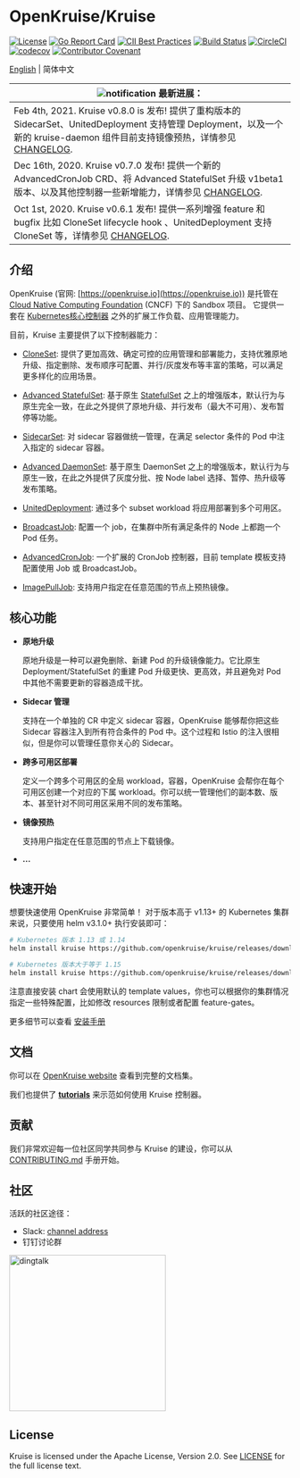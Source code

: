 # OpenKruise/Kruise

[![License](https://img.shields.io/badge/license-Apache%202-4EB1BA.svg)](https://www.apache.org/licenses/LICENSE-2.0.html)
[![Go Report Card](https://goreportcard.com/badge/github.com/openkruise/kruise)](https://goreportcard.com/report/github.com/openkruise/kruise)
[![CII Best Practices](https://bestpractices.coreinfrastructure.org/projects/2908/badge)](https://bestpractices.coreinfrastructure.org/en/projects/2908)
[![Build Status](https://travis-ci.org/openkruise/kruise.svg?branch=master)](https://travis-ci.org/openkruise/kruise)
[![CircleCI](https://circleci.com/gh/openkruise/kruise.svg?style=svg)](https://circleci.com/gh/openkruise/kruise)
[![codecov](https://codecov.io/gh/openkruise/kruise/branch/master/graph/badge.svg)](https://codecov.io/gh/openkruise/kruise)
[![Contributor Covenant](https://img.shields.io/badge/Contributor%20Covenant-v2.0%20adopted-ff69b4.svg)](./CODE_OF_CONDUCT.md)

[English](./README.md) | 简体中文

|![notification](docs/img/bell-outline-badge.svg) 最新进展：|
|------------------|
|Feb 4th, 2021. Kruise v0.8.0 is 发布! 提供了重构版本的 SidecarSet、UnitedDeployment 支持管理 Deployment，以及一个新的 kruise-daemon 组件目前支持镜像预热，详情参见 [CHANGELOG](CHANGELOG.md).|
|Dec 16th, 2020. Kruise v0.7.0 发布! 提供一个新的 AdvancedCronJob CRD、将 Advanced StatefulSet 升级 v1beta1 版本、以及其他控制器一些新增能力，详情参见 [CHANGELOG](CHANGELOG.md).|
|Oct 1st, 2020. Kruise v0.6.1 发布! 提供一系列增强 feature 和 bugfix 比如 CloneSet lifecycle hook 、UnitedDeployment 支持 CloneSet 等，详情参见 [CHANGELOG](CHANGELOG.md).|

## 介绍

OpenKruise (官网: [https://openkruise.io](https://openkruise.io)) 是托管在 [Cloud Native Computing Foundation](https://cncf.io/) (CNCF) 下的 Sandbox 项目。
它提供一套在 [Kubernetes核心控制器](https://kubernetes.io/docs/concepts/overview/what-is-kubernetes/) 之外的扩展工作负载、应用管理能力。

目前，Kruise 主要提供了以下控制器能力：

- [CloneSet](https://openkruise.io/zh-cn/docs/cloneset.html): 提供了更加高效、确定可控的应用管理和部署能力，支持优雅原地升级、指定删除、发布顺序可配置、并行/灰度发布等丰富的策略，可以满足更多样化的应用场景。

- [Advanced StatefulSet](https://openkruise.io/zh-cn/docs/advanced_statefulset.html): 基于原生 [StatefulSet](https://kubernetes.io/docs/concepts/workloads/controllers/statefulset/) 之上的增强版本，默认行为与原生完全一致，在此之外提供了原地升级、并行发布（最大不可用）、发布暂停等功能。

- [SidecarSet](https://openkruise.io/zh-cn/docs/sidecarset.html): 对 sidecar 容器做统一管理，在满足 selector 条件的 Pod 中注入指定的 sidecar 容器。

- [Advanced DaemonSet](https://openkruise.io/zh-cn/docs/advanced_daemonset.html): 基于原生 DaemonSet 之上的增强版本，默认行为与原生一致，在此之外提供了灰度分批、按 Node label 选择、暂停、热升级等发布策略。

- [UnitedDeployment](https://openkruise.io/zh-cn/docs/uniteddeployment.html): 通过多个 subset workload 将应用部署到多个可用区。

- [BroadcastJob](https://openkruise.io/zh-cn/docs/broadcastjob.html): 配置一个 job，在集群中所有满足条件的 Node 上都跑一个 Pod 任务。

- [AdvancedCronJob](https://openkruise.io/zh-cn/docs/advancedcronjob.html): 一个扩展的 CronJob 控制器，目前 template 模板支持配置使用 Job 或 BroadcastJob。

- [ImagePullJob](https://openkruise.io/zh-cn/docs/imagepulljob.html): 支持用户指定在任意范围的节点上预热镜像。

## 核心功能

- **原地升级**

    原地升级是一种可以避免删除、新建 Pod 的升级镜像能力。它比原生 Deployment/StatefulSet 的重建 Pod 升级更快、更高效，并且避免对 Pod 中其他不需要更新的容器造成干扰。

- **Sidecar 管理**

    支持在一个单独的 CR 中定义 sidecar 容器，OpenKruise 能够帮你把这些 Sidecar 容器注入到所有符合条件的 Pod 中。这个过程和 Istio 的注入很相似，但是你可以管理任意你关心的 Sidecar。

- **跨多可用区部署**

    定义一个跨多个可用区的全局 workload，容器，OpenKruise 会帮你在每个可用区创建一个对应的下属 workload。你可以统一管理他们的副本数、版本、甚至针对不同可用区采用不同的发布策略。

- **镜像预热**

    支持用户指定在任意范围的节点上下载镜像。

- **...**

## 快速开始

想要快速使用 OpenKruise 非常简单！
对于版本高于 v1.13+ 的 Kubernetes 集群来说，只要使用 helm v3.1.0+ 执行安装即可：

```bash
# Kubernetes 版本 1.13 或 1.14
helm install kruise https://github.com/openkruise/kruise/releases/download/v0.8.0/kruise-chart.tgz --disable-openapi-validation

# Kubernetes 版本大于等于 1.15
helm install kruise https://github.com/openkruise/kruise/releases/download/v0.8.0/kruise-chart.tgz
```

注意直接安装 chart 会使用默认的 template values，你也可以根据你的集群情况指定一些特殊配置，比如修改 resources 限制或者配置 feature-gates。

更多细节可以查看 [安装手册](https://openkruise.io/zh-cn/docs/installation.html)

## 文档

你可以在 [OpenKruise website](https://openkruise.io/zh-cn/docs/what_is_openkruise.html) 查看到完整的文档集。

我们也提供了 [**tutorials**](./docs/tutorial/README.md) 来示范如何使用 Kruise 控制器。

## 贡献

我们非常欢迎每一位社区同学共同参与 Kruise 的建设，你可以从 [CONTRIBUTING.md](CONTRIBUTING.md) 手册开始。

## 社区

活跃的社区途径：

- Slack: [channel address](https://join.slack.com/t/kruise-workspace/shared_invite/enQtNjU5NzQ0ODcyNjYzLWJlZGJiZjUwNGU5Y2U2ODI3N2JiODI4N2M1OWFlOTgzMDgyOWVkZGRjNzdmZTBjYzgxZmM5MjAyNjhhZTdmMjQ)
- 钉钉讨论群

<div>
  <img src="docs/img/openkruise-dev-group.JPG" width="280" title="dingtalk">
</div>

## License

Kruise is licensed under the Apache License, Version 2.0. See [LICENSE](./LICENSE.md) for the full license text.
